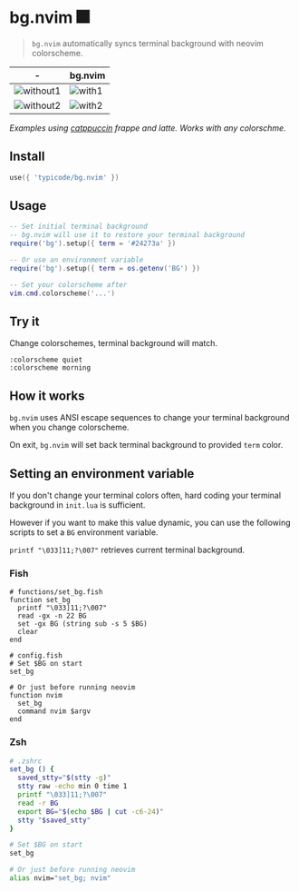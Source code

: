 # bg.nvim 🎆

> `bg.nvim` automatically syncs terminal background with neovim colorscheme.

| - |bg.nvim |
|---|---|
|![without1](https://user-images.githubusercontent.com/5502029/211707727-5713022d-93bc-4795-beb1-ede0d4b86839.png)|![with1](https://user-images.githubusercontent.com/5502029/211707740-aceadea4-a710-4f88-9975-0244d6ef1eda.png)|
|![without2](https://user-images.githubusercontent.com/5502029/211707779-f2ca5cc8-7b0f-4644-ad07-2f1faccf38b7.png)|![with2](https://user-images.githubusercontent.com/5502029/211707792-ab1230ad-85b4-4b29-b956-25e5aebaa5bb.png)|

_Examples using [catppuccin](https://github.com/catppuccin/nvim) frappe and latte. Works with any colorschme._

## Install

```lua
use({ 'typicode/bg.nvim' })
```

## Usage

```lua
-- Set initial terminal background
-- bg.nvim will use it to restore your terminal background
require('bg').setup({ term = '#24273a' })

-- Or use an environment variable
require('bg').setup({ term = os.getenv('BG') })

-- Set your colorscheme after
vim.cmd.colorscheme('...')
```

## Try it

Change colorschemes, terminal background will match.

```
:colorscheme quiet
:colorscheme morning
```

## How it works

`bg.nvim` uses ANSI escape sequences to change your terminal background when you change colorscheme.

On exit, `bg.nvim` will set back terminal background to provided `term` color.

## Setting an environment variable

If you don't change your terminal colors often, hard coding your terminal background in `init.lua` is sufficient.

However if you want to make this value dynamic, you can use the following scripts to set a `BG` environment variable.

`printf "\033]11;?\007"` retrieves current terminal background.

### Fish

```fish
# functions/set_bg.fish
function set_bg
  printf "\033]11;?\007" 
  read -gx -n 22 BG
  set -gx BG (string sub -s 5 $BG)
  clear
end
```

```fish
# config.fish
# Set $BG on start
set_bg

# Or just before running neovim
function nvim
  set_bg
  command nvim $argv
end
```

### Zsh

```sh
# .zshrc
set_bg () {
  saved_stty="$(stty -g)"
  stty raw -echo min 0 time 1
  printf "\033]11;?\007"
  read -r BG
  export BG="$(echo $BG | cut -c6-24)" 
  stty "$saved_stty"
}

# Set $BG on start
set_bg

# Or just before running neovim
alias nvim="set_bg; nvim"
```

